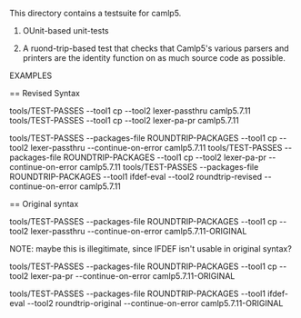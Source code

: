 
This directory contains a testsuite for camlp5.

1. OUnit-based unit-tests

2. A ruond-trip-based test that checks that Camlp5's various parsers
and printers are the identity function on as much source code as
possible.

EXAMPLES

== Revised Syntax

tools/TEST-PASSES --tool1 cp --tool2 lexer-passthru camlp5.7.11
tools/TEST-PASSES --tool1 cp --tool2 lexer-pa-pr camlp5.7.11

tools/TEST-PASSES --packages-file ROUNDTRIP-PACKAGES --tool1 cp --tool2 lexer-passthru --continue-on-error camlp5.7.11
tools/TEST-PASSES --packages-file ROUNDTRIP-PACKAGES --tool1 cp --tool2 lexer-pa-pr --continue-on-error camlp5.7.11
tools/TEST-PASSES --packages-file ROUNDTRIP-PACKAGES --tool1 ifdef-eval --tool2 roundtrip-revised --continue-on-error camlp5.7.11

== Original syntax

tools/TEST-PASSES --packages-file ROUNDTRIP-PACKAGES --tool1 cp --tool2 lexer-passthru --continue-on-error camlp5.7.11-ORIGINAL

NOTE: maybe this is illegitimate, since IFDEF isn't usable in original syntax?

tools/TEST-PASSES --packages-file ROUNDTRIP-PACKAGES --tool1 cp --tool2 lexer-pa-pr --continue-on-error camlp5.7.11-ORIGINAL

tools/TEST-PASSES --packages-file ROUNDTRIP-PACKAGES --tool1 ifdef-eval --tool2 roundtrip-original --continue-on-error camlp5.7.11-ORIGINAL
